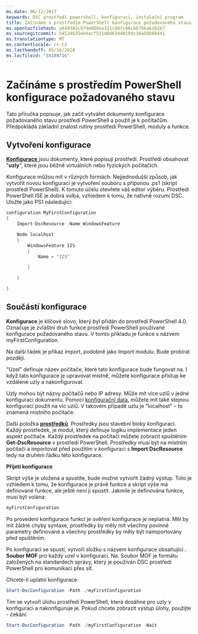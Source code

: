 ```yaml
---
ms.date: 06/12/2017
keywords: DSC prostředí powershell, konfiguraci, instalační program
title: Začínáme s prostředím PowerShell konfigurace požadovaného stavu
ms.openlocfilehash: a449382c979e680ea311c887c86cb675ba6162b7
ms.sourcegitcommit: 54534635eedacf531d8d6344019dc16a50b8b441
ms.translationtype: MT
ms.contentlocale: cs-CZ
ms.lasthandoff: 05/16/2018
ms.locfileid: "34189716"
---
```

# <a name="getting-started-with-powershell-desired-state-configuration"></a>Začínáme s prostředím PowerShell konfigurace požadovaného stavu #

Tato příručka popisuje, jak začít vytvářet dokumenty konfigurace požadovaného stavu prostředí PowerShell a použít je k počítačům. Předpokládá základní znalost rutiny prostředí PowerShell, moduly a funkce.


## <a name="create-a-configuration"></a>Vytvoření konfigurace ##

[**Konfigurace** ](https://msdn.microsoft.com/powershell/dsc/configurations) jsou dokumenty, které popisují prostředí. Prostředí obsahovat "**uzly**", které jsou běžně virtuálních nebo fyzických počítačích.

Konfigurace můžou mít v různých formách. Nejjednodušší způsob, jak vytvořit novou konfiguraci je vytvoření souboru s příponou .ps1 (skript prostředí PowerShell). K tomuto účelu otevřete váš editor výběru. Prostředí PowerShell ISE je dobrá volba, vzhledem k tomu, že nativně rozumí DSC. Uložte jako PS1 následující:

```powershell
configuration MyFirstConfiguration
{
    Import-DscResource -Name WindowsFeature

    Node localhost
    {
        WindowsFeature IIS
        {
            Name = "IIS"

        }

    }

}
```
## <a name="parts-of-a-configuration"></a>Součástí konfigurace ##
**Konfigurace** je klíčové slovo, který byl přidán do prostředí PowerShell 4.0. Označuje je zvláštní druh funkce prostředí PowerShell používané konfigurace požadovaného stavu. V tomto příkladu je funkce s názvem myFirstConfiguration.

Na další řádek je příkaz import, podobně jako Import modulu. Bude probírat později.

"Uzel" definuje název počítače, které tato konfigurace bude fungovat na. I když tato konfigurace je upravovat místně, můžete konfigurace přístup ke vzdálené uzly a nakonfigurovat.

Uzly mohou být názvy počítačů nebo IP adresy. Může mít více uzlů v jedné konfiguraci dokumentu. Pomocí [konfigurační data](https://msdn.microsoft.com/powershell/dsc/configdata), můžete mít také stejnou konfiguraci použít na víc uzlů. V takovém případě uzlu je "localhost" – to znamená místního počítače.

Další položka [ **prostředků**](https://msdn.microsoft.com/powershell/dsc/resources). Prostředky jsou stavební bloky konfigurací. Každý prostředek, je modul, který definuje logiku implementace jeden aspekt počítače. Každý prostředek na počítači můžete zobrazit spuštěním **Get-DscResource** v prostředí PowerShell. Prostředky musí být na místním počítači a importovat před použitím v konfiguraci s **Import DscResource** tedy na druhém řádku této konfigurace.

**Přijetí konfigurace**

Skript výše je uložena a spustíte, bude možné vytvořit žádný výstup. Toto je vzhledem k tomu, že konfigurace je právě funkce a skript výše má definované funkce, ale ještě není ji spustit. Jakmile je definována funkce, musí být volána:
```powershell
myFirstConfiguration
```

Po provedení konfigurace funkcí je ověření konfigurace je neplatná. Měl by mít žádné chyby syntaxe, prostředky by měly mít všechny povinné parametry definované a všechny prostředky by měly být naimportovány před spuštěním.

Po konfiguraci se spustí, vytvoří složku s názvem konfigurace obsahující **. Soubor MOF** pro každý uzel v konfiguraci. Na. Soubor MOF je formátu založených na standardech správy, který je používán DSC prostředí PowerShell pro komunikaci přes síť.

Chcete-li uplatní konfigurace:
```powershell
Start-DscConfiguration -Path ./myFirstConfiguration
```
Tím se vytvoří úlohu prostředí PowerShell, která dosáhne pro uzly v konfiguraci a nakonfiguruje je. Pokud chcete zobrazit výstup úlohy, použijte - čekání.
```powershell
Start-DscConfiguration -Path ./myFirstConfiguration -Wait
```